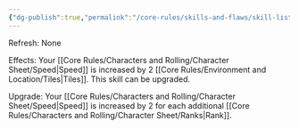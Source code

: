 ```yaml
---
{"dg-publish":true,"permalink":"/core-rules/skills-and-flaws/skill-list/agility/rank-1/speed-boost/"}
---
```


Refresh: None

Effects:
Your [[Core Rules/Characters and Rolling/Character Sheet/Speed\|Speed]] is increased by 2 [[Core Rules/Environment and Location/Tiles\|Tiles]].
This skill can be upgraded.

Upgrade:
Your [[Core Rules/Characters and Rolling/Character Sheet/Speed\|Speed]] is increased by 2 for each additional [[Core Rules/Characters and Rolling/Character Sheet/Ranks\|Rank]].
